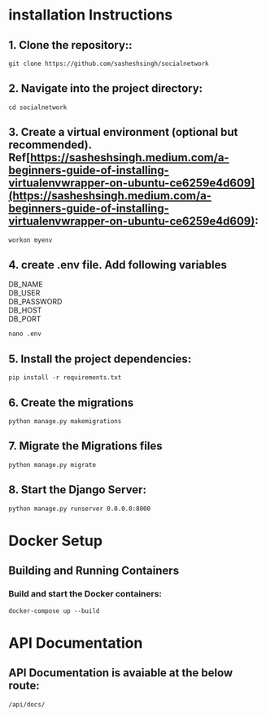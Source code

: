 # installation Instructions

## 1. Clone the repository::
```
git clone https://github.com/sasheshsingh/socialnetwork
```

## 2. Navigate into the project directory:
```
cd socialnetwork
```

## 3. Create a virtual environment (optional but recommended). Ref[https://sasheshsingh.medium.com/a-beginners-guide-of-installing-virtualenvwrapper-on-ubuntu-ce6259e4d609](https://sasheshsingh.medium.com/a-beginners-guide-of-installing-virtualenvwrapper-on-ubuntu-ce6259e4d609):
```
workon myenv
```
## 4. create .env file. Add following variables
DB_NAME\
DB_USER\
DB_PASSWORD\
DB_HOST\
DB_PORT
```
nano .env
```

## 5. Install the project dependencies:
```
pip install -r requirements.txt
```
## 6. Create the migrations
```shell
python manage.py makemigrations
```
## 7. Migrate the Migrations files
```shell
python manage.py migrate
```
## 8. Start the Django Server:
```shell
python manage.py runserver 0.0.0.0:8000
```


# Docker Setup
## Building and Running Containers
### Build and start the Docker containers:
```shell
docker-compose up --build
```

# API Documentation
## API Documentation is avaiable at the below route:
```shell
/api/docs/
```